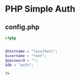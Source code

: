 # PHP Simple Auth

## config.php
```php
<?php


$hostname = "localhost";
$username = "root";
$password = "";
$db = "auth";

?>
```
